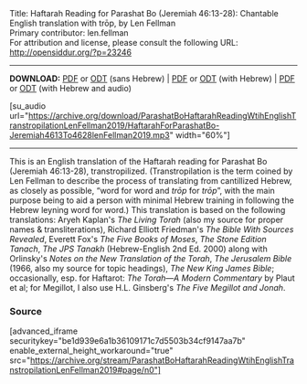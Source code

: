 <html>
<head></head>
<body>
Title: Haftarah Reading for Parashat Bo (Jeremiah 46:13-28): Chantable English translation with trōp, by Len Fellman<br />
Primary contributor: len.fellman<br />
For attribution and license, please consult the following URL: <a href="http://opensiddur.org/?p=23246">http://opensiddur.org/?p=23246</a>
<p />
<hr />

<style type="text/css" media="all">.printfriendly {display: none!important;}</style>

<strong>DOWNLOAD:</strong> <a href="https://archive.org/download/ParashatBoHaftarahReadingWtihEnglishTranstropilationLenFellman2019/ParashatBoHaftarahReadingjeremiah46V13-28InEnglishTranstropilationlenFellman2019-EnglishOnly.pdf">PDF</a> or <a href="https://archive.org/download/ParashatBoHaftarahReadingWtihEnglishTranstropilationLenFellman2019/ParashatBoHaftarahReadingjeremiah46V13-28InEnglishTranstropilationlenFellman2019-EnglishOnly.odt">ODT</a> (sans Hebrew) | <a href="https://archive.org/download/ParashatBoHaftarahReadingWtihEnglishTranstropilationLenFellman2019/Parashat%20Bo%20Haftarah%20Reading%20%28Jeremiah%2046%20v13-28%29%20in%20English%20transtropilation%20%28Len%20Fellman%202019%29.pdf">PDF</a> or <a href="https://archive.org/download/ParashatBoHaftarahReadingWtihEnglishTranstropilationLenFellman2019/ParashatBoHaftarahReadingjeremiah46V13-28InEnglishTranstropilationlenFellman2019.odt">ODT</a> (with Hebrew) | <a href="https://archive.org/download/ParashatBoHaftarahReadingWtihEnglishTranstropilationLenFellman2019/ParashatBoHaftarahReadingjeremiah46V13-28InEnglishTranstropilationWithAudiolenFellman2019.pdf">PDF</a> or <a href="https://archive.org/download/ParashatBoHaftarahReadingWtihEnglishTranstropilationLenFellman2019/ParashatBoHaftarahReadingjeremiah46V13-28InEnglishTranstropilationWithAudiolenFellman2019.odt">ODT</a> (with Hebrew and audio)

[su_audio url="https://archive.org/download/ParashatBoHaftarahReadingWtihEnglishTranstropilationLenFellman2019/HaftarahForParashatBo-Jeremiah4613To4628lenFellman2019.mp3" width="60%"]

<hr />

This is an English translation of the Haftarah reading for Parashat Bo (Jeremiah 46:13-28), transtropilized. (Transtropilation is the term coined by Len Fellman to describe the process of translating from cantillized Hebrew, as closely as possible, “word for word and <em>trōp</em> for <em>trōp</em>”, with the main purpose being to aid a person with minimal Hebrew training in following the Hebrew leyning word for word.) This translation is based on the following translations: Aryeh Kaplan's <em>The Living Torah</em> (also my source for proper names & transliterations), Richard Elliott Friedman's <em>The Bible With Sources Revealed</em>, Everett Fox's <em>The Five Books of Moses</em>, <em>The Stone Edition Tanach</em>, <em>The JPS Tanakh</em> (Hebrew-English 2nd Ed. 2000) along with Orlinsky's <em>Notes on the New Translation of the Torah</em>, <em>The Jerusalem Bible</em> (1966, also my source for topic headings), <em>The New King James Bible</em>; occasionally, esp. for Haftarot: <em>The Torah—A Modern Commentary</em> by Plaut et al; for Megillot, I also use H.L. Ginsberg's <em>The Five Megillot and Jonah</em>.

<h3>Source</h3>

[advanced_iframe securitykey="be1d939e6a1b36109171c7d5503b34cf9147aa7b" enable_external_height_workaround="true" src="https://archive.org/stream/ParashatBoHaftarahReadingWtihEnglishTranstropilationLenFellman2019#page/n0"]


</body>
</html>
